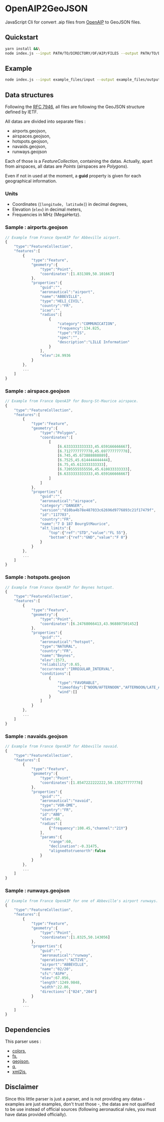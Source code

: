 # OpenAIP2GeoJSON

JavaScript Cli for convert .aip files from [OpenAIP](http://www.openaip.net) to GeoJSON files.

## Quickstart

```bash
yarn install &&\
node index.js --input PATH/TO/DIRECTORY/OF/AIP/FILES --output PATH/TO/DIRECTORY/OF/GEOJSON/FILES
```

## Example

```bash
node index.js --input example_files/input --output example_files/output
```

## Data structures

Following the [RFC 7946](https://tools.ietf.org/html/rfc7946), all files are following the GeoJSON structure defined by IETF.

All datas are divided into separate files :
- airports.geojson,
- airspaces.geojson,
- hotspots.geojson,
- navaids.geojson,
- runways.geojson

Each of those is a _FeatureCollection_, containing the datas.
Actually, apart from airspaces, all datas are _Points_ (airspaces are _Polygons_).

Even if not in used at the moment, a **guid** property is given for each geographical information.

### Units
- Coordinates (```[longitude, latitude]```) in decimal degrees,
- Elevation (```elev```) in decimal meters,
- Frequencies in MHz (MegaHertz).

### Sample : airports.geojson
```javascript
// Example from France OpenAIP for Abbeville airport.
{
    "type":"FeatureCollection",
    "features":[
        {
            "type":"Feature",
            "geometry":{
                "type":"Point",
                "coordinates":[1.831389,50.101667]
            },
            "properties":{
                "guid":"",
                "aeronautical":"airport",
                "name":"ABBEVILLE",
                "type":"HELI_CIVIL",
                "country":"FR",
                "icao":"",
                "radios":[
                    {
                        "category":"COMMUNICATION",
                        "frequency":134.825,
                        "type":"FIS",
                        "spec":"",
                        "description":"LILLE Information"
                    }
                ],
                "elev":24.9936
            }
        },
        ...
    ]
}
```

### Sample : airspace.geojson
```javascript
// Example from France OpenAIP for Bourg-St-Maurice airspace.
{
    "type":"FeatureCollection",
    "features":[
        {
            "type":"Feature",
            "geometry":{
                "type":"Polygon",
                "coordinates":[
                    [
                        [6.6333333333333,45.659166666667],
                        [6.7127777777778,45.697777777778],
                        [6.745,45.673888888889],
                        [6.7525,45.614444444444],
                        [6.75,45.613333333333],
                        [6.7205555555556,45.610833333333],
                        [6.6333333333333,45.659166666667]
                    ]
                ]
            },
            "properties":{
                "guid":"",
                "aeronautical":"airspace",
                "category":"DANGER",
                "version":"d10ba4b78e487033c62696d9776893c21f17479f",
                "id":"117703",
                "country":"FR",
                "name":"7 D 187 BourgStMaurice",
                "alt_limits":{
                    "top":{"ref":"STD","value":"FL 55"},
                    "bottom":{"ref":"GND","value":"F 0"}
                }
            }
        },
        ...
    ]
}
```

### Sample : hotspots.geojson
```javascript
// Example from France OpenAIP for Beynes hotspot.
{
    "type":"FeatureCollection",
    "features":[
        {
            "type":"Feature",
            "geometry":{
                "type":"Point",
                "coordinates":[6.24768066413,43.968807501452]
            },
            "properties":{
                "guid":"",
                "aeronautical":"hotspot",
                "type":"NATURAL",
                "country":"FR",
                "name":"Beynes",
                "elev":1573,
                "reliability":0.65,
                "occurrence":"IRREGULAR_INTERVAL",
                "conditions":[
                    {
                        "type":"FAVORABLE",
                        "timeofday":["NOON/AFTERNOON","AFTERNOON/LATE_AFTERNOON"],
                        "wind":[]
                    }
                ]
            }
        },
        ...
    ]
}
```
### Sample : navaids.geojson
```javascript
// Example from France OpenAIP for Abbeville navaid.
{
    "type":"FeatureCollection",
    "features":[
        {
            "type":"Feature",
            "geometry":{
                "type":"Point",
                "coordinates":[1.8547222222222,50.135277777778]
            },
            "properties":{
                "guid":"",
                "aeronautical":"navaid",
                "type":"VOR-DME",
                "country":"FR",
                "id":"ABB",
                "elev":68,
                "radios":[
                    {"frequency":108.45,"channel":"21Y"}
                ],
                "params":{
                    "range":60,
                    "declination":-0.31475,
                    "alignedtotruenorth":false
                }
            }
        },
        ...
    ]
}
```
### Sample : runways.geojson
```javascript
// Example from France OpenAIP for one of Abbeville's airport runways.
{
    "type":"FeatureCollection",
    "features":[
        {
            "type":"Feature",
            "geometry":{
                "type":"Point",
                "coordinates":[1.8325,50.143056]
            },
            "properties":{
                "guid":"",
                "aeronautical":"runway",
                "operations":"ACTIVE",
                "airport":"ABBEVILLE",
                "name":"02/20",
                "sfc":"ASPH",
                "elev":67.056,
                "length":1249.9848,
                "width":22.86,
                "directions":["024","204"]
            }
        },
        ...
    ]
}
```

## Dependencies

This parser uses :
- [colors](https://www.npmjs.com/package/colors),
- [fs](https://www.npmjs.com/package/fs),
- [geojson](https://www.npmjs.com/package/geojson),
- [q](https://www.npmjs.com/package/q),
- [xml2js](https://www.npmjs.com/package/xml2js),

## Disclaimer
Since this little parser is just a parser, and is not providing any datas - examples are just examples, don't trust those -, the datas are not qualified to be use instead of official sources (following aeronautical rules, you must have datas provided officially).
